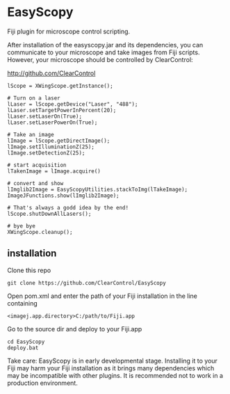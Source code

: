 # EasyScopy
Fiji plugin for microscope control scripting. 

After installation of the easyscopy.jar and its dependencies, you can communicate to your microscope and take images from Fiji scripts. However, your microscope should be controlled by ClearControl:

http://github.com/ClearControl

```
lScope = XWingScope.getInstance();

# Turn on a laser
lLaser = lScope.getDevice("Laser", "488");
lLaser.setTargetPowerInPercent(20);
lLaser.setLaserOn(True);
lLaser.setLaserPowerOn(True);

# Take an image
lImage = lScope.getDirectImage();
lImage.setIlluminationZ(25);
lImage.setDetectionZ(25);

# start acquisition
lTakenImage = lImage.acquire()

# convert and show
lImglib2Image = EasyScopyUtilities.stackToImg(lTakeImage);
ImageJFunctions.show(lImglib2Image);

# That's always a godd idea by the end!
lScope.shutDownAllLasers();

# bye bye
XWingScope.cleanup();
```


## installation

Clone this repo
```
git clone https://github.com/ClearControl/EasyScopy
```

Open pom.xml and enter the path of your Fiji installation in the line containing

```
<imagej.app.directory>C:/path/to/Fiji.app
```

Go to the source dir and deploy to your Fiji.app

```
cd EasyScopy
deploy.bat
```

Take care: EasyScopy is in early developmental stage. Installing it to your Fiji may harm your Fiji installation as it brings many dependencies which may be incompatible with other plugins. It is recommended not to work in a production environment.
